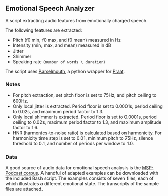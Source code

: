 ## Emotional Speech Analyzer

A script extracting audio features from emotionally charged speech.

The following features are extracted:
- Pitch (f0 min, f0 max, and f0 mean) measured in Hz
- Intensity (min, max, and mean) measured in dB
- Jitter
- Shimmer
- Speaking rate (`number of words \ duration`)

The script uses [Parselmouth](https://parselmouth.readthedocs.io/en/latest/index.html), a python wrapper for [Praat](http://www.fon.hum.uva.nl/praat/).

### Notes
- For pitch extraction, set pitch floor is set to 75Hz, and pitch ceiling to 600Hz.
- Only local jitter is extracted. Period floor is set to 0.0001s, period ceiling to 0.02s, and maximum period factor to 1.3.
- Only local shimmer is extracted. Period floor is set to 0.0001s, period ceiling to 0.02s, maximum period factor to 1.3, and maximum amplitude factor to 1.6.
- HNR (harmonics-to-noise ratio) is calculated based on harmonicity. For harmonicity time step is set to 0.01, minimum pitch to 75Hz, silence threshold to 0.1, and number of periods per window to 1.0.

### Data
A good source of audio data for emotional speech analysis is the [MSP-Podcast corpus](https://ecs.utdallas.edu/research/researchlabs/msp-lab/MSP-Podcast.html). A handful of adapted examples can be downloaded with the included Bash script. The examples consists of seven files, each of which illustrates a different emotional state. The transcripts of the sample files are attached.

